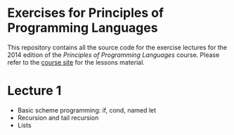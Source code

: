 Exercises for Principles of Programming Languages
==========================

This repository contains all the source code for the exercise lectures for the 2014 edition of the *Principles of Programming Languages* course. Please refer to the [course site](http://home.deib.polimi.it/pradella/PL.html) for the lessons material.

# Lecture 1
* Basic scheme programming: if, cond, named let
* Recursion and tail recursion
* Lists
